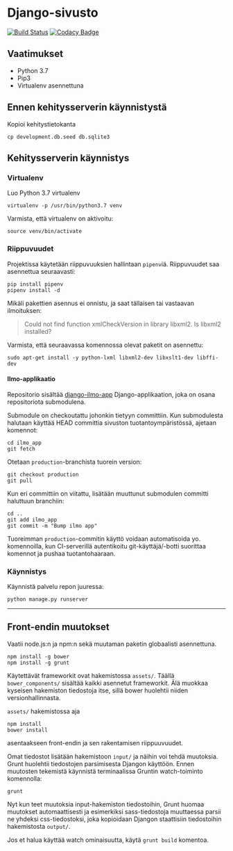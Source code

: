 Django-sivusto
==============

[![Build Status](https://travis-ci.org/osakunta/django-sivusto.svg?branch=master)](https://travis-ci.org/osakunta/django-sivusto)
[![Codacy Badge](https://api.codacy.com/project/badge/Grade/cf01cdfce3604499b46cba91613fd123)](https://app.codacy.com/app/Osakunta/django-sivusto?utm_source=github.com&utm_medium=referral&utm_content=osakunta/django-sivusto&utm_campaign=Badge_Grade_Dashboard)

Vaatimukset
-----------
- Python 3.7
- Pip3
- Virtualenv asennettuna


Ennen kehitysserverin käynnistystä
----------------------------------

Kopioi kehitystietokanta
```
cp development.db.seed db.sqlite3
```

Kehitysserverin käynnistys
--------------------------

### Virtualenv

Luo Python 3.7 virtualenv
```
virtualenv -p /usr/bin/python3.7 venv
```

Varmista, että virtualenv on aktivoitu:
```
source venv/bin/activate
```

### Riippuvuudet

Projektissa käytetään riippuvuuksien hallintaan `pipenv`iä. Riippuvuudet saa
asennettua seuraavasti:
```
pip install pipenv
pipenv install -d
```

Mikäli pakettien asennus ei onnistu, ja saat tällaisen tai vastaavan ilmoituksen:
> Could not find function xmlCheckVersion in library libxml2. Is libxml2 installed?

Varmista, että seuraavassa komennossa olevat paketit on asennettu:
```
sudo apt-get install -y python-lxml libxml2-dev libxslt1-dev libffi-dev
```


#### Ilmo-applikaatio
Repositorio sisältää [django-ilmo-app](https://github.com/osakunta/django-ilmo-app) Django-applikaation, joka on osana repositoriota submodulena.

Submodule on checkoutattu johonkin tietyyn committiin. Kun submodulesta halutaan käyttää HEAD committia sivuston tuotantoympäristössä, ajetaan komennot:
```
cd ilmo_app
git fetch
```

Otetaan `production`-branchista tuorein version:
```
git checkout production
git pull
```

Kun eri committiin on viitattu, lisätään muuttunut submodulen committi haluttuun branchiin:
```
cd ..
git add ilmo_app
git commit -m "Bump ilmo app"
```

Tuoreimman `production`-commitin käyttö voidaan automatisoida yo. komennoilla, kun CI-serverillä autentikoitu git-käyttäjä/-botti suorittaa komennot ja pushaa tuotantohaaraan.

### Käynnistys

Käynnistä palvelu repon juuressa:
```
python manage.py runserver
```

---

Front-endin muutokset
---------------------

Vaatii node.js:n ja npm:n sekä muutaman paketin globaalisti asennettuna.
```
npm install -g bower
npm install -g grunt
```

Käytettävät frameworkit ovat hakemistossa `assets/`. Täällä
`bower_components/` sisältää kaikki asennetut frameworkit. Älä muokkaa kyseisen
hakemiston tiedostoja itse, sillä bower huolehtii niiden versionhallinnasta.

`assets/` hakemistossa aja
```
npm install
bower install
```
asentaakseen front-endin ja sen rakentamisen riippuuvuudet.

Omat tiedostot lisätään hakemistoon `input/` ja näihin voi tehdä muutoksia.
Grunt huolehtii tiedostojen parsimisesta Djangon käyttöön. Ennen muutosten
tekemistä käynnistä terminaalissa Gruntin watch-toiminto komennolla:
```
grunt
```
Nyt kun teet muutoksia input-hakemiston tiedostoihin, Grunt huomaa muutokset
automaattisesti ja esimerkiksi sass-tiedostoja muuttaessa parsii ne yhdeksi
css-tiedostoksi, joka kopioidaan Djangon staattisiin tiedostoihin hakemistosta
`output/`.

Jos et halua käyttää watch ominaisuutta, käytä `grunt build` komentoa.
